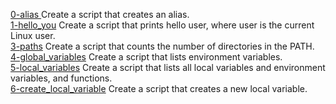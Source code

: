 [0-alias ](./0-alias ) Create a script that creates an alias.  
[1-hello_you](./1-hello_you) Create a script that prints hello user, where user is the current Linux user.  
[3-paths](./3-paths) Create a script that counts the number of directories in the PATH.  
[4-global_variables](./4-global_variables) Create a script that lists environment variables.  
[5-local_variables](./5-local_variables) Create a script that lists all local variables and environment variables, and functions.  
[6-create_local_variable](./6-create_local_variable) Create a script that creates a new local variable.  

